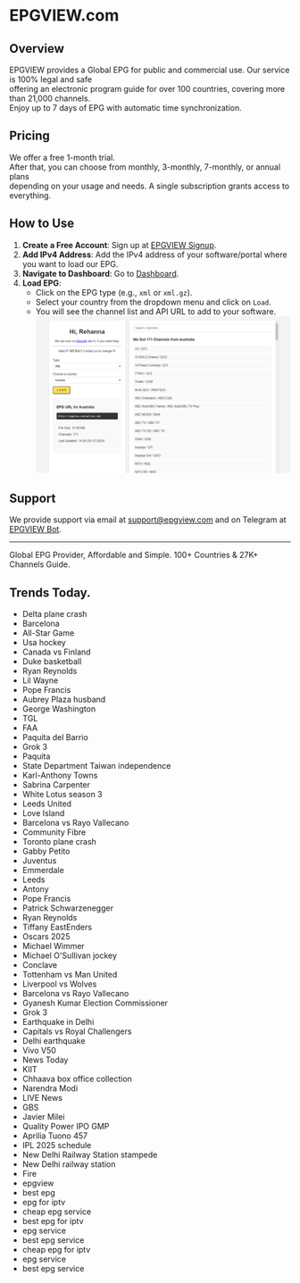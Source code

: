 # EPGVIEW.com



## Overview
EPGVIEW provides a Global EPG for public and commercial use. Our service is 100% legal and safe\
offering an electronic program guide for over 100 countries, covering more than 21,000 channels.\
Enjoy up to 7 days of EPG with automatic time synchronization.

## Pricing
We offer a free 1-month trial. \
After that, you can choose from monthly, 3-monthly, 7-monthly, or annual plans \
depending on your usage and needs. A single subscription grants access to everything.

## How to Use
1. **Create a Free Account**: Sign up at [EPGVIEW Signup](https://epgview.com/signup.php).
2. **Add IPv4 Address**: Add the IPv4 address of your software/portal where you want to load our EPG.
3. **Navigate to Dashboard**: Go to [Dashboard](https://epgview.com/dashboard.php).
4. **Load EPG**:
   - Click on the EPG type (e.g., `xml` or `xml.gz`).
   - Select your country from the dropdown menu and click on `Load`.
   - You will see the channel list and API URL to add to your software.
![EPGVIEW](img/dashboard.png)
## Support
We provide support via email at [support@epgview.com](mailto:support@epgview.com) and on Telegram at [EPGVIEW Bot](https://t.me/epgview_bot).

---

Global EPG Provider, Affordable and Simple. 100+ Countries & 27K+ Channels Guide.

## Trends Today.

- Delta plane crash
- Barcelona
- All-Star Game
- Usa hockey
- Canada vs Finland
- Duke basketball
- Ryan Reynolds
- Lil Wayne
- Pope Francis
- Aubrey Plaza husband
- George Washington
- TGL
- FAA
- Paquita del Barrio
- Grok 3
- Paquita
- State Department Taiwan independence
- Karl-Anthony Towns
- Sabrina Carpenter
- White Lotus season 3
- Leeds United
- Love Island
- Barcelona vs Rayo Vallecano
- Community Fibre
- Toronto plane crash
- Gabby Petito
- Juventus
- Emmerdale
- Leeds
- Antony
- Pope Francis
- Patrick Schwarzenegger
- Ryan Reynolds
- Tiffany EastEnders
- Oscars 2025
- Michael Wimmer
- Michael O'Sullivan jockey
- Conclave
- Tottenham vs Man United
- Liverpool vs Wolves
- Barcelona vs Rayo Vallecano
- Gyanesh Kumar Election Commissioner
- Grok 3
- Earthquake in Delhi
- Capitals vs Royal Challengers
- Delhi earthquake
- Vivo V50
- News Today
- KIIT
- Chhaava box office collection
- Narendra Modi
- LIVE News
- GBS
- Javier Milei
- Quality Power IPO GMP
- Aprilia Tuono 457
- IPL 2025 schedule
- New Delhi Railway Station stampede
- New Delhi railway station
- Fire
- epgview
- best epg
- epg for iptv
- cheap epg service
- best epg for iptv
- epg service
- best epg service
- cheap epg for iptv
- epg service
- best epg service

